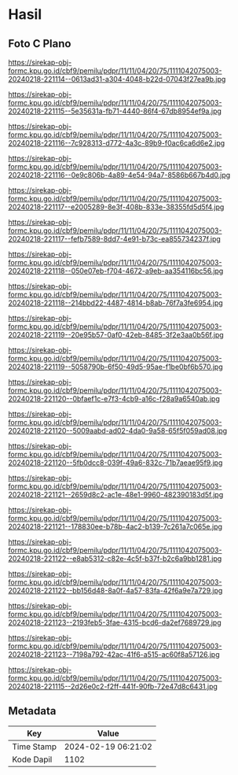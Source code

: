 # Hasil

## Foto C Plano

https://sirekap-obj-formc.kpu.go.id/cbf9/pemilu/pdpr/11/11/04/20/75/1111042075003-20240218-221114--0613ad31-a304-4048-b22d-07043f27ea9b.jpg

https://sirekap-obj-formc.kpu.go.id/cbf9/pemilu/pdpr/11/11/04/20/75/1111042075003-20240218-221115--5e35631a-fb71-4440-86f4-67db8954ef9a.jpg

https://sirekap-obj-formc.kpu.go.id/cbf9/pemilu/pdpr/11/11/04/20/75/1111042075003-20240218-221116--7c928313-d772-4a3c-89b9-f0ac6ca6d6e2.jpg

https://sirekap-obj-formc.kpu.go.id/cbf9/pemilu/pdpr/11/11/04/20/75/1111042075003-20240218-221116--0e9c806b-4a89-4e54-94a7-8586b667b4d0.jpg

https://sirekap-obj-formc.kpu.go.id/cbf9/pemilu/pdpr/11/11/04/20/75/1111042075003-20240218-221117--e2005289-8e3f-408b-833e-38355fd5d5f4.jpg

https://sirekap-obj-formc.kpu.go.id/cbf9/pemilu/pdpr/11/11/04/20/75/1111042075003-20240218-221117--fefb7589-8dd7-4e91-b73c-ea855734237f.jpg

https://sirekap-obj-formc.kpu.go.id/cbf9/pemilu/pdpr/11/11/04/20/75/1111042075003-20240218-221118--050e07eb-f704-4672-a9eb-aa354116bc56.jpg

https://sirekap-obj-formc.kpu.go.id/cbf9/pemilu/pdpr/11/11/04/20/75/1111042075003-20240218-221118--214bbd22-4487-4814-b8ab-76f7a3fe6954.jpg

https://sirekap-obj-formc.kpu.go.id/cbf9/pemilu/pdpr/11/11/04/20/75/1111042075003-20240218-221119--20e95b57-0af0-42eb-8485-3f2e3aa0b56f.jpg

https://sirekap-obj-formc.kpu.go.id/cbf9/pemilu/pdpr/11/11/04/20/75/1111042075003-20240218-221119--5058790b-6f50-49d5-95ae-f1be0bf6b570.jpg

https://sirekap-obj-formc.kpu.go.id/cbf9/pemilu/pdpr/11/11/04/20/75/1111042075003-20240218-221120--0bfaef1c-e7f3-4cb9-a16c-f28a9a6540ab.jpg

https://sirekap-obj-formc.kpu.go.id/cbf9/pemilu/pdpr/11/11/04/20/75/1111042075003-20240218-221120--5009aabd-ad02-4da0-9a58-65f5f059ad08.jpg

https://sirekap-obj-formc.kpu.go.id/cbf9/pemilu/pdpr/11/11/04/20/75/1111042075003-20240218-221120--5fb0dcc8-039f-49a6-832c-71b7aeae95f9.jpg

https://sirekap-obj-formc.kpu.go.id/cbf9/pemilu/pdpr/11/11/04/20/75/1111042075003-20240218-221121--2659d8c2-ac1e-48e1-9960-482390183d5f.jpg

https://sirekap-obj-formc.kpu.go.id/cbf9/pemilu/pdpr/11/11/04/20/75/1111042075003-20240218-221121--178830ee-b78b-4ac2-b139-7c261a7c065e.jpg

https://sirekap-obj-formc.kpu.go.id/cbf9/pemilu/pdpr/11/11/04/20/75/1111042075003-20240218-221122--e8ab5312-c82e-4c5f-b37f-b2c6a9bb1281.jpg

https://sirekap-obj-formc.kpu.go.id/cbf9/pemilu/pdpr/11/11/04/20/75/1111042075003-20240218-221122--bb156d48-8a0f-4a57-83fa-42f6a9e7a729.jpg

https://sirekap-obj-formc.kpu.go.id/cbf9/pemilu/pdpr/11/11/04/20/75/1111042075003-20240218-221123--2193feb5-3fae-4315-bcd6-da2ef7689729.jpg

https://sirekap-obj-formc.kpu.go.id/cbf9/pemilu/pdpr/11/11/04/20/75/1111042075003-20240218-221123--7198a792-42ac-41f6-a515-ac60f8a57126.jpg

https://sirekap-obj-formc.kpu.go.id/cbf9/pemilu/pdpr/11/11/04/20/75/1111042075003-20240218-221115--2d26e0c2-f2ff-441f-90fb-72e47d8c6431.jpg


## Metadata

| Key        | Value               |
| ---------- | ------------------- |
| Time Stamp | 2024-02-19 06:21:02 |
| Kode Dapil | 1102                |



